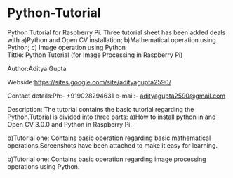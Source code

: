 # Python-Tutorial
Python Tutorial for Raspberry Pi. Three tutorial sheet has been added deals with a)Python and Open CV installation; b)Mathematical  operation using Python; c) Image operation using Python   
Tittle: Python Tutorial (for Image Processing in Raspberry Pi)

Author:Aditya Gupta

Webside:https://sites.google.com/site/adityagupta2590/

Contact details:Ph:- +919028294631
		e-mail:- adityagupta2590@gmail.com 

Description:
The tutorial contains the basic tutorial regarding the Python.Tutorial is divided into three parts: 
a)How to install python in and Open CV 3.0.0 and Python in Raspberry Pi.

b)Tutorial one: Contains basic operation regarding basic mathematical operations.Screenshots have been attached to make it easy for learning.

b)Tutorial one: Contains basic operation regarding image processing operations using Python. 
